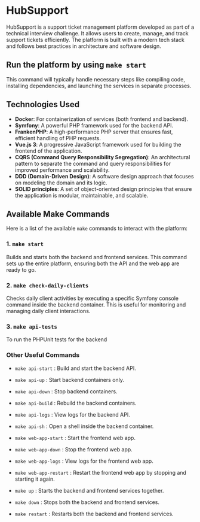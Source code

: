 # HubSupport

HubSupport is a support ticket management platform developed as part of a technical interview challenge. It allows users to create, manage, and track support tickets efficiently. The platform is built with a modern tech stack and follows best practices in architecture and software design.

## Run the platform by using `make start`

This command will typically handle necessary steps like compiling code, installing dependencies, and launching the services in separate processes.

## Technologies Used

- **Docker**: For containerization of services (both frontend and backend).
- **Symfony**: A powerful PHP framework used for the backend API.
- **FrankenPHP**: A high-performance PHP server that ensures fast, efficient handling of PHP requests.
- **Vue.js 3**: A progressive JavaScript framework used for building the frontend of the application.
- **CQRS (Command Query Responsibility Segregation)**: An architectural pattern to separate the command and query responsibilities for improved performance and scalability.
- **DDD (Domain-Driven Design)**: A software design approach that focuses on modeling the domain and its logic.
- **SOLID principles**: A set of object-oriented design principles that ensure the application is modular, maintainable, and scalable.

## Available Make Commands

Here is a list of the available `make` commands to interact with the platform:

### 1. `make start`
Builds and starts both the backend and frontend services. This command sets up the entire platform, ensuring both the API and the web app are ready to go.

### 2. `make check-daily-clients`
Checks daily client activities by executing a specific Symfony console command inside the backend container. This is useful for monitoring and managing daily client interactions.

### 3. `make api-tests`
To run the PHPUnit tests for the backend

### Other Useful Commands

- `make api-start` : Build and start the backend API.
- `make api-up` : Start backend containers only.
- `make api-down` : Stop backend containers.
- `make api-build` : Rebuild the backend containers.
- `make api-logs` : View logs for the backend API.
- `make api-sh` : Open a shell inside the backend container.

- `make web-app-start` : Start the frontend web app.
- `make web-app-down` : Stop the frontend web app.
- `make web-app-logs` : View logs for the frontend web app.
- `make web-app-restart` : Restart the frontend web app by stopping and starting it again.

- `make up` : Starts the backend and frontend services together.
- `make down` : Stops both the backend and frontend services.
- `make restart` : Restarts both the backend and frontend services.  
